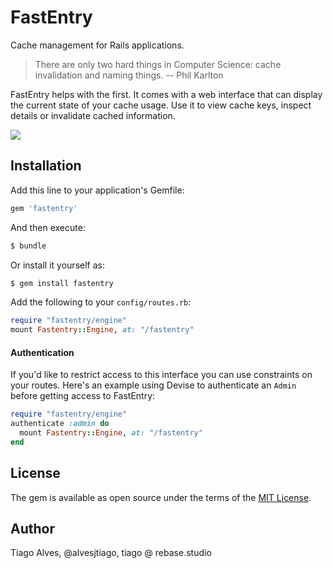 # FastEntry
Cache management for Rails applications.

> There are only two hard things in Computer Science: cache invalidation and naming things.
> -- Phil Karlton

FastEntry helps with the first. It comes with a web interface that can display the current state of your cache usage. Use it to view cache keys, inspect details or invalidate cached information.

![](https://user-images.githubusercontent.com/407470/52439845-d8ecff80-2b1c-11e9-8cdb-8c2323585583.png)

## Installation
Add this line to your application's Gemfile:

```ruby
gem 'fastentry'
```

And then execute:
```bash
$ bundle
```

Or install it yourself as:
```bash
$ gem install fastentry
```

Add the following to your `config/routes.rb`:

```ruby
require "fastentry/engine"
mount Fastentry::Engine, at: "/fastentry"
```

#### Authentication

If you'd like to restrict access to this interface you can use constraints on your routes. Here's an example using Devise to authenticate an `Admin` before getting access to FastEntry:

```ruby
require "fastentry/engine"
authenticate :admin do
  mount Fastentry::Engine, at: "/fastentry"
end
```

## License
The gem is available as open source under the terms of the [MIT License](https://opensource.org/licenses/MIT).

## Author
Tiago Alves, @alvesjtiago, tiago @ rebase.studio